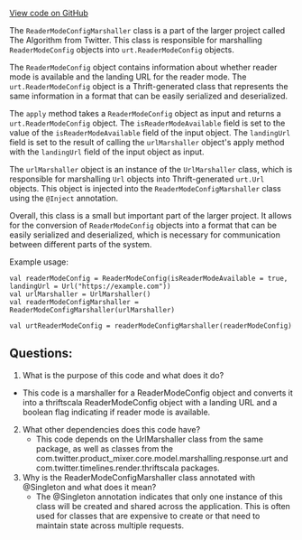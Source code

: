 [View code on GitHub](https://github.com/misbahsy/the-algorithm/product-mixer/core/src/main/scala/com/twitter/product_mixer/core/functional_component/marshaller/response/urt/ReaderModeConfigMarshaller.scala)

The `ReaderModeConfigMarshaller` class is a part of the larger project called The Algorithm from Twitter. This class is responsible for marshalling `ReaderModeConfig` objects into `urt.ReaderModeConfig` objects. 

The `ReaderModeConfig` object contains information about whether reader mode is available and the landing URL for the reader mode. The `urt.ReaderModeConfig` object is a Thrift-generated class that represents the same information in a format that can be easily serialized and deserialized. 

The `apply` method takes a `ReaderModeConfig` object as input and returns a `urt.ReaderModeConfig` object. The `isReaderModeAvailable` field is set to the value of the `isReaderModeAvailable` field of the input object. The `landingUrl` field is set to the result of calling the `urlMarshaller` object's apply method with the `landingUrl` field of the input object as input. 

The `urlMarshaller` object is an instance of the `UrlMarshaller` class, which is responsible for marshalling `Url` objects into Thrift-generated `urt.Url` objects. This object is injected into the `ReaderModeConfigMarshaller` class using the `@Inject` annotation. 

Overall, this class is a small but important part of the larger project. It allows for the conversion of `ReaderModeConfig` objects into a format that can be easily serialized and deserialized, which is necessary for communication between different parts of the system. 

Example usage:

```
val readerModeConfig = ReaderModeConfig(isReaderModeAvailable = true, landingUrl = Url("https://example.com"))
val urlMarshaller = UrlMarshaller()
val readerModeConfigMarshaller = ReaderModeConfigMarshaller(urlMarshaller)

val urtReaderModeConfig = readerModeConfigMarshaller(readerModeConfig)
```
## Questions: 
 1. What is the purpose of this code and what does it do?
   - This code is a marshaller for a ReaderModeConfig object and converts it into a thriftscala ReaderModeConfig object with a landing URL and a boolean flag indicating if reader mode is available.
2. What other dependencies does this code have?
   - This code depends on the UrlMarshaller class from the same package, as well as classes from the com.twitter.product_mixer.core.model.marshalling.response.urt and com.twitter.timelines.render.thriftscala packages.
3. Why is the ReaderModeConfigMarshaller class annotated with @Singleton and what does it mean?
   - The @Singleton annotation indicates that only one instance of this class will be created and shared across the application. This is often used for classes that are expensive to create or that need to maintain state across multiple requests.